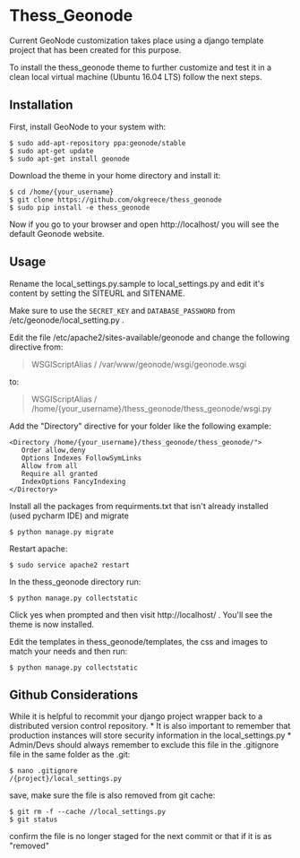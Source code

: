 # Thess_Geonode

Current GeoNode customization takes place using a django template project that has been created for this purpose.

To install the thess_geonode theme to further customize and test it in a clean local virtual machine (Ubuntu 16.04 LTS) follow the next steps.

## Installation

First, install GeoNode to your system with:

```
$ sudo add-apt-repository ppa:geonode/stable
$ sudo apt-get update
$ sudo apt-get install geonode
```
Download the theme in your home directory and install it:

```
$ cd /home/{your_username}
$ git clone https://github.com/okgreece/thess_geonode
$ sudo pip install -e thess_geonode
```

Now if you go to your browser and open http://localhost/ you will see the default Geonode website.

## Usage

Rename the local_settings.py.sample to local_settings.py and edit it's content by setting the SITEURL and SITENAME.

Make sure to use the `SECRET_KEY` and `DATABASE_PASSWORD` from /etc/geonode/local_setting.py .

Edit the file /etc/apache2/sites-available/geonode and change the following directive from:

> WSGIScriptAlias / /var/www/geonode/wsgi/geonode.wsgi

to:

> WSGIScriptAlias / /home/{your_username}/thess_geonode/thess_geonode/wsgi.py

Add the "Directory" directive for your folder like the following example:

```
<Directory /home/{your_username}/thess_geonode/thess_geonode/">
   Order allow,deny
   Options Indexes FollowSymLinks
   Allow from all
   Require all granted
   IndexOptions FancyIndexing
</Directory>
```

Install all the packages from requirments.txt that isn't already installed (used pycharm IDE) and migrate

```
$ python manage.py migrate
```

Restart apache:

```
$ sudo service apache2 restart
```

In the thess_geonode directory run:

```
$ python manage.py collectstatic
```

Click yes when prompted and then visit http://localhost/ . You'll see the theme is now installed.

Edit the templates in thess_geonode/templates, the css and images to match your needs and then run:

```
$ python manage.py collectstatic
```

## Github Considerations

While it is helpful to recommit your django project wrapper back to a distributed version control repository. * It is also important to remember that production instances will store security information in the local_settings.py * Admin/Devs should always remember to exclude this file in the .gitignore file in the same folder as the .git:

```
$ nano .gitignore
/{project}/local_settings.py
```

save, make sure the file is also removed from git cache:

```
$ git rm -f --cache //local_settings.py
$ git status
```

confirm the file is no longer staged for the next commit or that if it is as "removed"